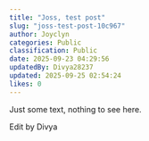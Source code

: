 ```yaml
---
title: "Joss, test post"
slug: "joss-test-post-10c967"
author: Joyclyn
categories: Public
classification: Public
date: 2025-09-23 04:29:56 
updatedBy: Divya28237
updated: 2025-09-25 02:54:24 
likes: 0
---
```


Just some text, nothing to see here. 

Edit by Divya